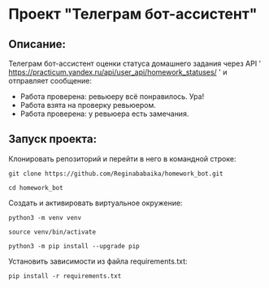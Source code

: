 # Проект "Телеграм бот-ассистент"

## Описание:

Телеграм бот-ассистент оценки статуса домашнего задания через API ' https://practicum.yandex.ru/api/user_api/homework_statuses/ ' и отправляет сообщение:

- Работа проверена: ревьюеру всё понравилось. Ура!
- Работа взята на проверку ревьюером.
- Работа проверена: у ревьюера есть замечания.

## Запуск проекта:

Клонировать репозиторий и перейти в него в командной строке:

```
git clone https://github.com/Reginababaika/homework_bot.git
```

```
cd homework_bot
```

Cоздать и активировать виртуальное окружение:

```
python3 -m venv venv
```

```
source venv/bin/activate
```

```
python3 -m pip install --upgrade pip
```

Установить зависимости из файла requirements.txt:

```
pip install -r requirements.txt
```
